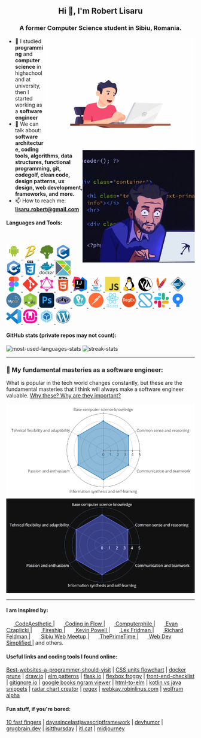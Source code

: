 <h2 align="center">Hi 👋, I'm Robert Lisaru</h2>
<h3 align="center">A former Computer Science student in Sibiu, Romania.</h3>
<img align="right" alt="Coding" width="400" src="./coding-light.webp#gh-light-mode-only">
<img align="right" alt="Coding" width="300" src="./coding-dark.webp#gh-dark-mode-only">

- 🔭 I studied **programming** and **computer science** in highschool and at university, then I started working as a **software engineer**
- 🌱 We can talk about: **software architecture, coding tools, algorithms, data structures, functional programming, git, codegolf, clean code, design patterns, ux design, web development, frameworks, and more.**
- 📫 How to reach me: **lisaru.robert@gmail.com**

<h4 align="left">Languages and Tools:</h4>

<br>
<p align="left"> 
<a href="https://developer.android.com" target="_blank" rel="noreferrer"> <img src="./icons/android.svg" alt="android" width="40" height="40"/> </a>
<a href="https://babeljs.io/" target="_blank" rel="noreferrer"> <img src="./icons/babel.png" alt="babel" width="40" height="40"/> </a> 
<a href="https://www.oligriffiths.com/broccolijs/" target="_blank" rel="noreferrer"> <img src="./icons/broccoli.png" alt="broccoli" width="40" height="40"/> </a> 
<a href="https://www.cprogramming.com/" target="_blank" rel="noreferrer"> <img src="./icons/c.svg" alt="c" width="40" height="40"/> </a> 
<a href="https://www.w3schools.com/cpp/" target="_blank" rel="noreferrer"> <img src="./icons/cpp.svg" alt="cplusplus" width="40" height="40"/> </a> 
<a href="https://www.w3schools.com/css/" target="_blank" rel="noreferrer"> <img src="./icons/css.svg" alt="css3" width="40" height="40"/> </a> 
<a href="https://www.docker.com/" target="_blank" rel="noreferrer"> <img src="./icons/docker.svg" alt="docker" width="40" height="40"/> </a> 
<a href="https://elm-lang.org/" target="_blank" rel="noreferrer"> <img src="./icons/elm.png" alt="elm" width="40" height="40"/> </a> 
<a href="https://www.figma.com/" target="_blank" rel="noreferrer"> <img src="./icons/figma.svg" alt="figma" width="40" height="40"/> </a> 
<a href="https://git-scm.com/" target="_blank" rel="noreferrer"> <img src="./icons/git.svg" alt="git" width="40" height="40"/> </a> 
<a href="https://graphql.org/" target="_blank" rel="noreferrer"> <img src="./icons/graphql.png" alt="graphql" width="40" height="40"/> </a> 
<a href="https://www.w3.org/html/" target="_blank" rel="noreferrer"> <img src="./icons/html.svg" alt="html5" width="40" height="40"/> </a>
<a href="https://www.jetbrains.com/idea/" target="_blank" rel="noreferrer"> <img src="./icons/idea.png" alt="ijidea" width="40" height="40"/> </a> 
<a href="https://www.java.com" target="_blank" rel="noreferrer"> <img src="./icons/java.svg" alt="java" width="40" height="40"/> </a> 
<a href="https://developer.mozilla.org/en-US/docs/Web/JavaScript" target="_blank" rel="noreferrer"> <img src="./icons/js.svg" alt="javascript" width="40" height="40"/> </a> 
<a href="https://www.linux.org/" target="_blank" rel="noreferrer"> <img src="./icons/linux.svg" alt="linux" width="40" height="40"/> </a> 
<a href="https://en.wikipedia.org/wiki/Lisp_%28programming_language%29" target="_blank" rel="noreferrer"> <img src="./icons/lisp.png" alt="lisp" width="40" height="40"/> </a> 
<a href="https://maven.apache.org/" target="_blank" rel="noreferrer"> <img src="./icons/maven.png" alt="maven" width="40" height="40"/> </a> 
<a href="https://www.open-mpi.org/" target="_blank" rel="noreferrer"> <img src="./icons/openmpi.png" alt="mpi" width="40" height="40"/> </a> 
<a href="https://www.mysql.com/" target="_blank" rel="noreferrer"> <img src="./icons/mysql.png" alt="mysql" width="40" height="40"/> </a> 
<a href="https://nodejs.org" target="_blank" rel="noreferrer"> <img src="./icons/nodejs.png" alt="nodejs" width="40" height="40"/> </a> 
<a href="https://www.photoshop.com/en" target="_blank" rel="noreferrer"> <img src="./icons/photoshop.png" alt="photoshop" width="40" height="40"/> </a> 
<a href="https://www.php.net" target="_blank" rel="noreferrer"> <img src="./icons/php.svg" alt="php" width="40" height="40"/> </a> 
<a href="https://pop.system76.com/" target="_blank" rel="noreferrer"> <img src="./icons/popos.png" alt="popos" width="40" height="40"/> </a> 
<a href="https://postman.com" target="_blank" rel="noreferrer"> <img src="./icons/postman.svg" alt="postman" width="40" height="40"/> </a> 
<a href="https://reactjs.org/" target="_blank" rel="noreferrer"> <img src="./icons/react.svg" alt="react" width="40" height="40"/> </a> 
<a href="https://en.wikipedia.org/wiki/Regular_expression" target="_blank" rel="noreferrer"> <img src="./icons/regex.png" alt="regex" width="40" height="40"/> </a> 
<a href="https://www.shortcut.com/" target="_blank" rel="noreferrer"> <img src="./icons/shortcut.png" alt="shortcut" width="40" height="40"/> </a> 
<a href="https://slack.com/" target="_blank" rel="noreferrer"> <img src="./icons/slack.png" alt="slack" width="40" height="40"/> </a> 
<a href="https://www.sourcetreeapp.com/" target="_blank" rel="noreferrer"> <img src="./icons/sourcetree.webp" alt="sourcetree" width="40" height="40"/> </a> 
<a href="https://code.visualstudio.com/" target="_blank" rel="noreferrer"> <img src="./icons/vscode.webp" alt="vscode" width="40" height="40"/> </a>
<a href="https://www.wampserver.com/en/" target="_blank" rel="noreferrer"> <img src="./icons/wamp.png" alt="wamp" width="40" height="40"/> </a>
<a href="https://webpack.js.org" target="_blank" rel="noreferrer"> <img src="./icons/webpack.png" alt="webpack" width="40" height="40"/> </a>
<a href="https://wordpress.com/" target="_blank" rel="noreferrer"> <img src="./icons/wordpress.png" alt="wordpress" width="40" height="40"/> </a>
</p>


<h4 align="left">GitHub stats (private repos may not count):</h4>

<p align="left">
<img height=200 src="https://github-readme-stats.vercel.app/api/top-langs?username=robertlisaru&show_icons=true&locale=en&layout=compact&theme=transparent&include_all_commits=true&langs_count=8" alt="most-used-languages-stats" />
<img height=200 src="https://github-readme-streak-stats.herokuapp.com/?user=robertlisaru&theme=transparent" alt="streak-stats" />
</p>

<hr>

<h3 align="left">🐒 My fundamental masteries as a software engineer:</h3>

What is popular in the tech world changes constantly, but these are the fundamental masteries that I think will always make a software engineer valuable. [Why these? Why are they important?](https://gist.github.com/robertlisaru/66b648e8682c71954645949e01faf198)

<img alt="masteries graph" src="./masteries-light.png#gh-light-mode-only">

<img alt="masteries graph" src="./masteries-dark.png#gh-dark-mode-only">

<hr>

<h4 align="left">I am inspired by:</h4>

 <a href="https://www.youtube.com/@CodeAesthetic" target="_blank" rel="noreferrer"> <img src="https://upload.wikimedia.org/wikipedia/commons/thumb/0/09/YouTube_full-color_icon_%282017%29.svg/1024px-YouTube_full-color_icon_%282017%29.svg.png" width="20" height="14"/> CodeAesthetic </a>
| <a href="https://www.youtube.com/@codinginflow" target="_blank" rel="noreferrer"> <img src="https://upload.wikimedia.org/wikipedia/commons/thumb/0/09/YouTube_full-color_icon_%282017%29.svg/1024px-YouTube_full-color_icon_%282017%29.svg.png" width="20" height="14"/> Coding in Flow </a>
| <a href="https://www.youtube.com/@Computerphile" target="_blank" rel="noreferrer"> <img src="https://upload.wikimedia.org/wikipedia/commons/thumb/0/09/YouTube_full-color_icon_%282017%29.svg/1024px-YouTube_full-color_icon_%282017%29.svg.png" width="20" height="14"/> Computerphile </a>
| <a href="https://www.youtube.com/watch?v=XpDsk374LDE" target="_blank" rel="noreferrer"> <img src="https://upload.wikimedia.org/wikipedia/commons/thumb/0/09/YouTube_full-color_icon_%282017%29.svg/1024px-YouTube_full-color_icon_%282017%29.svg.png" width="20" height="14"/> Evan Czaplicki </a>
| <a href="https://www.youtube.com/@Fireship" target="_blank" rel="noreferrer"> <img src="https://upload.wikimedia.org/wikipedia/commons/thumb/0/09/YouTube_full-color_icon_%282017%29.svg/1024px-YouTube_full-color_icon_%282017%29.svg.png" width="20" height="14"/> Fireship </a>
| <a href="https://www.youtube.com/@KevinPowell" target="_blank" rel="noreferrer"> <img src="https://upload.wikimedia.org/wikipedia/commons/thumb/0/09/YouTube_full-color_icon_%282017%29.svg/1024px-YouTube_full-color_icon_%282017%29.svg.png" width="20" height="14"/> Kevin Powell </a>
| <a href="https://www.youtube.com/@lexfridman" target="_blank" rel="noreferrer"> <img src="https://upload.wikimedia.org/wikipedia/commons/thumb/0/09/YouTube_full-color_icon_%282017%29.svg/1024px-YouTube_full-color_icon_%282017%29.svg.png" width="20" height="14"/> Lex Fridman </a>
| <a href="https://www.youtube.com/watch?v=DoA4Txr4GUs" target="_blank" rel="noreferrer"> <img src="https://upload.wikimedia.org/wikipedia/commons/thumb/0/09/YouTube_full-color_icon_%282017%29.svg/1024px-YouTube_full-color_icon_%282017%29.svg.png" width="20" height="14"/> Richard Feldman </a>
| <a href="https://www.youtube.com/@sibiuwebmeetup" target="_blank" rel="noreferrer"> <img src="https://upload.wikimedia.org/wikipedia/commons/thumb/0/09/YouTube_full-color_icon_%282017%29.svg/1024px-YouTube_full-color_icon_%282017%29.svg.png" width="20" height="14"/> Sibiu Web Meetup </a>
| <a href="https://www.youtube.com/@ThePrimeTimeagen" target="_blank" rel="noreferrer"> <img src="https://upload.wikimedia.org/wikipedia/commons/thumb/0/09/YouTube_full-color_icon_%282017%29.svg/1024px-YouTube_full-color_icon_%282017%29.svg.png" width="20" height="14"/> ThePrimeTime </a>
| <a href="https://www.youtube.com/@WebDevSimplified" target="_blank" rel="noreferrer"> <img src="https://upload.wikimedia.org/wikipedia/commons/thumb/0/09/YouTube_full-color_icon_%282017%29.svg/1024px-YouTube_full-color_icon_%282017%29.svg.png" width="20" height="14"/> Web Dev Simplified </a>
| and others.

<h4 align="left">Useful links and coding tools I found online:</h4>

[Best-websites-a-programmer-should-visit](https://github.com/sdmg15/Best-websites-a-programmer-should-visit)
| [CSS units flowchart](https://whatunit.com/)
| [docker prune](https://stackoverflow.com/questions/37518096/how-can-i-reduce-the-disk-space-used-by-docker)
| [draw.io](https://app.diagrams.net/)
| [elm patterns](https://sporto.github.io/elm-patterns/index.html)
| [flask.io](https://flask.io/)
| [flexbox froggy](https://flexboxfroggy.com/)
| [front-end-checklist](https://github.com/thedaviddias/Front-End-Checklist)
| [gitignore.io](https://www.gitignore.io)
| [google books ngram viewer](https://books.google.com/ngrams/graph?content=programmer%2Cmathematician&year_start=1800&year_end=2019&corpus=en-2019&smoothing=3)
| [html-to-elm](https://html-to-elm.com/)
| [kotlin vs java snippets](https://www.kotlinvsjava.com/)
| [radar chart creator](https://geographyfieldwork.com/RadarChartCreator.html)
| [regex](https://regex101.com/)
| [webkay.robinlinus.com](https://webkay.robinlinus.com/)
| [wolfram alpha](https://www.wolframalpha.com/)

<h4 align="left">Fun stuff, if you're bored:</h4>

[10 fast fingers](https://10fastfingers.com/typing-test/english)
| [dayssincelastjavascriptframework](https://dayssincelastjavascriptframework.com/)
| [devhumor](https://devhumor.com/)
| [grugbrain.dev](http://grugbrain.dev/)
| [isitthursday](http://isitthursday.org/)
| [itl.cat](https://www.itl.cat/)
| [midjourney](https://www.midjourney.com/showcase/recent/)





